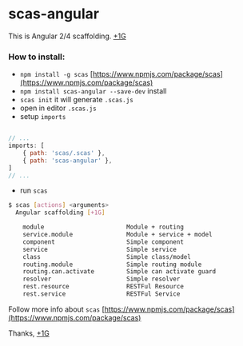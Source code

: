# scas-angular
This is Angular 2/4 scaffolding. [+1G](http://plus1generation.com/)

### How to install:
- `npm install -g scas` [https://www.npmjs.com/package/scas](https://www.npmjs.com/package/scas)
- `npm install scas-angular --save-dev` install 
- `scas init` it will generate `.scas.js`
- open in editor `.scas.js`
- setup `imports`

```javascript

// ...
imports: [
	{ path: 'scas/.scas' },
	{ path: 'scas-angular' },
]
// ...
```
- run `scas`

```bash
$ scas [actions] <arguments>
  Angular scaffolding [+1G]

    module                       Module + routing
    service.module               Module + service + model
    component                    Simple component
    service                      Simple service
    class                        Simple class/model
    routing.module               Simple routing module
    routing.can.activate         Simple can activate guard
    resolver                     Simple resolver
    rest.resource                RESTFul Resource
    rest.service                 RESTFul Service
```

Follow more info about `scas` [https://www.npmjs.com/package/scas](https://www.npmjs.com/package/scas)

Thanks,
[+1G](http://plus1generation.com/)